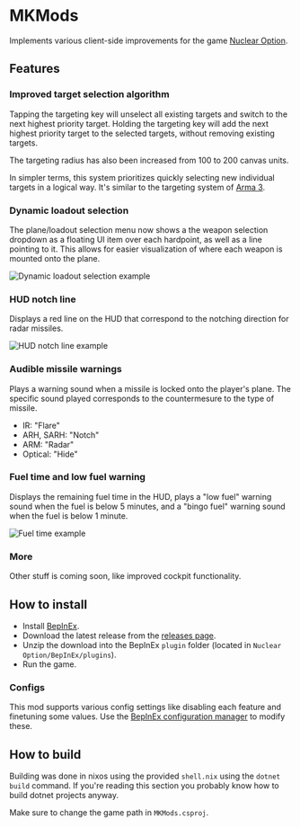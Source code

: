 # MKMods

Implements various client-side improvements for the game 
[Nuclear Option](https://store.steampowered.com/app/2168680/Nuclear_Option/).

## Features

### Improved target selection algorithm 

Tapping the targeting key will unselect all existing targets and switch to the 
next highest priority target. Holding the targeting key will add the next highest
priority target to the selected targets, without removing existing targets.

The targeting radius has also been increased from 100 to 200 canvas units.

In simpler terms, this system prioritizes quickly selecting new individual targets
in a logical way. It's similar to the targeting system of 
[Arma 3](https://store.steampowered.com/agecheck/app/107410).

### Dynamic loadout selection

The plane/loadout selection menu now shows a the weapon selection dropdown as a
floating UI item over each hardpoint, as well as a line pointing to it. This allows
for easier visualization of where each weapon is mounted onto the plane.

![Dynamic loadout selection example](https://github.com/mkualquiera/MKModsNO/blob/main/images/dls.png?raw=true)

### HUD notch line

Displays a red line on the HUD that correspond to the notching direction for radar
missiles.

![HUD notch line example](https://github.com/mkualquiera/MKModsNO/blob/main/images/notchline.png?raw=true)

### Audible missile warnings

Plays a warning sound when a missile is locked onto the player's plane. The specific 
sound played corresponds to the countermesure to the type of missile.

- IR: "Flare"
- ARH, SARH: "Notch"
- ARM: "Radar"
- Optical: "Hide"

### Fuel time and low fuel warning

Displays the remaining fuel time in the HUD, plays a "low fuel" warning sound
when the fuel is below 5 minutes, and a "bingo fuel" warning sound when the fuel
is below 1 minute.

![Fuel time example](https://github.com/mkualquiera/MKModsNO/blob/main/images/notchline.png?raw=true)

### More

Other stuff is coming soon, like improved cockpit functionality.

## How to install

- Install [BepInEx](https://docs.bepinex.dev/articles/user_guide/installation/index.html#where-to-download-bepinex).
- Download the latest release from the [releases page](https://github.com/mkualquiera/MKModsNO/releases).
- Unzip the download into the BepInEx ``plugin`` folder (located in 
``Nuclear Option/BepInEx/plugins``).
- Run the game.

### Configs

This mod supports various config settings like disabling each feature and finetuning
some values. Use the [BepInEx configuration manager](https://github.com/BepInEx/BepInEx.ConfigurationManager) 
to modify these. 

## How to build

Building was done in nixos using the provided ``shell.nix`` using the ``dotnet build``
 command. If you're reading this section you probably know how to build dotnet 
projects anyway.

Make sure to change the game path in ``MKMods.csproj``.

